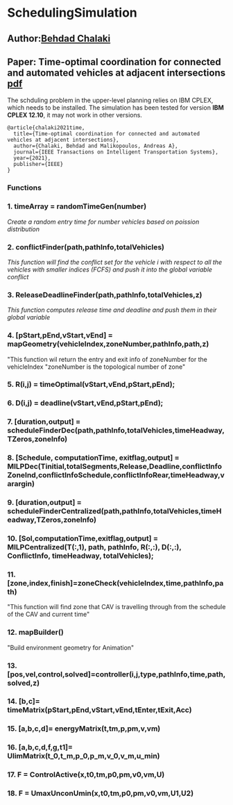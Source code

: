 # SchedulingSimulation
## Author:[Behdad Chalaki](https://sites.udel.edu/bchalaki/)
## Paper: Time-optimal coordination for connected and automated vehicles at adjacent intersections [pdf](https://doi.org/10.1109/TITS.2021.3123479)

The schduling problem in the upper-level planning relies on IBM CPLEX, which needs to be installed. The simulation has been tested for version **IBM CPLEX 12.10**, it may not work in other versions. 

```
@article{chalaki2021time,
  title={Time-optimal coordination for connected and automated vehicles at adjacent intersections},
  author={Chalaki, Behdad and Malikopoulos, Andreas A},
  journal={IEEE Transactions on Intelligent Transportation Systems},
  year={2021},
  publisher={IEEE}
}
```
### Functions

### 1. timeArray = randomTimeGen(number) 

*Create a random entry time for number vehicles based on poission distribution*

### 2. conflictFinder(path,pathInfo,totalVehicles)

  *This function will find the conflict set for the vehicle i with respect to all the vehicles with smaller indices (FCFS) and push it into the global variable conflict*
  
### 3. ReleaseDeadlineFinder(path,pathInfo,totalVehicles,z)

  *This function computes release time and deadline and push them in their global variable*

### 4. [pStart,pEnd,vStart,vEnd] = mapGeometry(vehicleIndex,zoneNumber,pathInfo,path,z)

"This function wil return the entry and exit info of zoneNumber for the vehicleIndex
"zoneNumber is the topological number of zone"

### 5. R(i,j) = timeOptimal(vStart,vEnd,pStart,pEnd);

### 6. D(i,j) = deadline(vStart,vEnd,pStart,pEnd);

### 7. [duration,output] = scheduleFinderDec(path,pathInfo,totalVehicles,timeHeadway,TZeros,zoneInfo)


### 8. [Schedule, computationTime, exitflag,output] = MILPDec(Tinitial,totalSegments,Release,Deadline,conflictInfoZoneInd,conflictInfoSchedule,conflictInfoRear,timeHeadway,varargin) 


### 9. [duration,output] = scheduleFinderCentralized(path,pathInfo,totalVehicles,timeHeadway,TZeros,zoneInfo)


### 10. [Sol,computationTime,exitflag,output] = MILPCentralized(T(:,1), path, pathInfo, R(:,:), D(:,:), ConflictInfo, timeHeadway, totalVehicles);


### 11. [zone,index,finish]=zoneCheck(vehicleIndex,time,pathInfo,path)

"This function will find zone that CAV is travelling through from the schedule of the CAV and current time"

### 12.  mapBuilder()

"Build environment geometry for Animation"

### 13. [pos,vel,control,solved]=controller(i,j,type,pathInfo,time,path,solved,z)


### 14. [b,c]= timeMatrix(pStart,pEnd,vStart,vEnd,tEnter,tExit,Acc)


### 15. [a,b,c,d]= energyMatrix(t,tm,p,pm,v,vm)


### 16. [a,b,c,d,f,g,t1]= UlimMatrix(t_0,t_m,p_0,p_m,v_0,v_m,u_min)


### 17. F = ControlActive(x,t0,tm,p0,pm,v0,vm,U)


### 18. F = UmaxUnconUmin(x,t0,tm,p0,pm,v0,vm,U1,U2)


